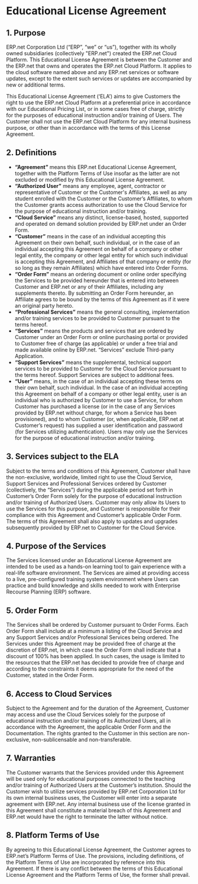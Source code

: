 # Educational License Agreement

## 1. Purpose
ERP.net Corporation Ltd (“ERP”, “we” or “us”), together with its wholly owned subsidiaries (collectively "ERP.net") created the ERP.net Cloud Platform. This Educational License Agreement is between the Customer and the ERP.net that owns and operates the ERP.net Cloud Platform. It applies to the cloud software named above and any ERP.net services or software updates, except to the extent such services or updates are accompanied by new or additional terms.

This Educational License Agreement (‘ELA’) aims to give Customers the right to use the ERP.net Cloud Platform at a preferential price in accordance with our Educational Pricing List, or in some cases free of charge, strictly for the purposes of educational instruction and/or training of Users. The Customer shall not use the ERP.net Cloud Platform for any internal business purpose, or other than in accordance with the terms of this License Agreement.

## 2. Definitions
- **“Agreement”** means this ERP.net Educational License Agreement, together with the Platform Terms of Use insofar as the latter are not excluded or modified by this Educational License Agreement.
- **“Authorized User”** means any employee, agent, contractor or representative of Customer or the Customer's Affiliates, as well as any student enrolled with the Customer or the Customer’s Affiliates, to whom the Customer grants access authorization to use the Cloud Service for the purpose of educational instruction and/or training.
- **“Cloud Service”** means any distinct, license-based, hosted, supported and operated on demand solution provided by ERP.net under an Order Form.
- **“Customer”** means in the case of an individual accepting this Agreement on their own behalf, such individual, or in the case of an individual accepting this Agreement on behalf of a company or other legal entity, the company or other legal entity for which such individual is accepting this Agreement, and Affiliates of that company or entity (for so long as they remain Affiliates) which have entered into Order Forms.
- **“Order Form”** means an ordering document or online order specifying the Services to be provided hereunder that is entered into between Customer and ERP.net or any of their Affiliates, including any supplements thereto. By submitting an Order Form hereunder, an Affiliate agrees to be bound by the terms of this Agreement as if it were an original party hereto.
- **“Professional Services”** means the general consulting, implementation and/or training services to be provided to Customer pursuant to the terms hereof.
- **“Services”** means the products and services that are ordered by Customer under an Order Form or online purchasing portal or provided to Customer free of charge (as applicable) or under a free trial and made available online by ERP.net. “Services” exclude Third-party Application.
- **“Support Services”** means the supplemental, technical support services to be provided to Customer for the Cloud Service pursuant to the terms hereof. Support Services are subject to additional fees.
- **“User”** means, in the case of an individual accepting these terms on their own behalf, such individual. In the case of an individual accepting this Agreement on behalf of a company or other legal entity, user is an individual who is authorized by Customer to use a Service, for whom Customer has purchased a license (or in the case of any Services provided by ERP.net without charge, for whom a Service has been provisioned), and to whom Customer (or, when applicable, ERP.net at Customer’s request) has supplied a user identification and password (for Services utilizing authentication). Users may only use the Services for the purpose of educational instruction and/or training.

## 3. Services subject to the ELA
Subject to the terms and conditions of this Agreement, Customer shall have the non-exclusive, worldwide, limited right to use the Cloud Service, Support Services and Professional Services ordered by Customer (collectively, the “Services”) during the applicable period set forth in Customer’s Order Form solely for the purpose of educational instruction and/or training of Authorized Users. Customer may only allow its Users to use the Services for this purpose, and Customer is responsible for their compliance with this Agreement and Customer’s applicable Order Form. The terms of this Agreement shall also apply to updates and upgrades subsequently provided by ERP.net to Customer for the Cloud Service.

## 4. Purpose of the Services
The Services licensed under an Educational License Agreement are intended to be used as a hands-on learning tool to gain experience with a real-life software environment. The Services are aimed at providing access to a live, pre-configured training system environment where Users can practice and build knowledge and skills needed to work with Enterprise Recourse Planning (ERP) software.

## 5. Order Form
The Services shall be ordered by Customer pursuant to Order Forms. Each Order Form shall include at a minimum a listing of the Cloud Service and any Support Services and/or Professional Services being ordered. The Services under this Agreement may be provided free of charge at the discretion of ERP.net, in which case the Order Form shall indicate that a discount of 100% has been applied. In such cases, the usage is limited to the resources that the ERP.net has decided to provide free of charge and according to the constraints it deems appropriate for the need of the Customer, stated in the Order Form.

## 6. Access to Cloud Services
Subject to the Agreement and for the duration of the Agreement, Customer may access and use the Cloud Services solely for the purpose of educational instruction and/or training of its Authorized Users, all in accordance with the Agreement, the applicable Order Form and the Documentation. The rights granted to the Customer in this section are non-exclusive, non-sublicensable and non-transferable.

## 7. Warranties
The Customer warrants that the Services provided under this Agreement will be used only for educational purposes connected to the teaching and/or training of Authorized Users at the Customer’s institution. Should the Customer wish to utilize services provided by ERP.net Corporation Ltd for its own internal business uses, the Customer will enter into a separate agreement with ERP.net. Any internal business use of the license granted in this Agreement shall constitute a material breach of this Agreement and ERP.net would have the right to terminate the latter without notice.

## 8. Platform Terms of Use
By agreeing to this Educational License Agreement, the Customer agrees to ERP.net’s Platform Terms of Use. The provisions, including definitions, of the Platform Terms of Use are incorporated by reference into this Agreement. If there is any conflict between the terms of this Educational License Agreement and the Platform Terms of Use, the former shall prevail.

 
